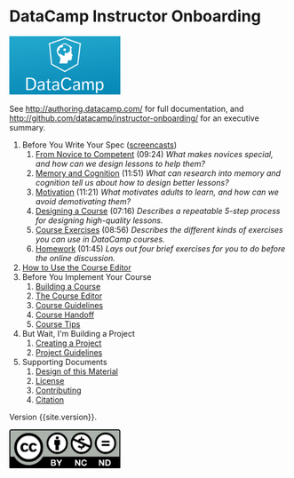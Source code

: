 ---
---
# DataCamp Instructor Onboarding

<a href="http://datacamp.com"><img src="img/datacamp.png" alt="DataCamp" width="200" /></a>

See <http://authoring.datacamp.com/> for full documentation,
and <http://github.com/datacamp/instructor-onboarding/> for an executive summary.

1.  Before You Write Your Spec ([screencasts](https://www.youtube.com/playlist?list=PLjgj6kdf_snbkYNV2Q0Xzkv-DH7bedJIr))
    1.  [From Novice to Competent](./novice.html) (09:24)
        *What makes novices special, and how can we design lessons to help them?*
    2.  [Memory and Cognition](./memory.html) (11:51)
        *What can research into memory and cognition tell us about how to design better lessons?*
    3.  [Motivation](./motivation.html) (11:21)
        *What motivates adults to learn, and how can we avoid demotivating them?*
    4.  [Designing a Course](./course-design.html) (07:16)
        *Describes a repeatable 5-step process for designing high-quality lessons.*
    5.  [Course Exercises](./course-exercises.html) (08:56)
        *Describes the different kinds of exercises you can use in DataCamp courses.*
    6.  [Homework](./spec-homework.html) (01:45)
        *Lays out four brief exercises for you to do before the online discussion.*
2.  [How to Use the Course Editor](./cd-screencasts.html)
3.  Before You Implement Your Course
    1.  [Building a Course](./course-build.html)
    2.  [The Course Editor](./course-editor.html)
    3.  [Course Guidelines](./course-guidelines.html)
    4.  [Course Handoff](./course-handoff.html)
    5.  [Course Tips](./course-tips.html)
4.  But Wait, I'm Building a Project
    1.  [Creating a Project](./project.html)
    2.  [Project Guidelines](./project-guidelines.html)
5.  Supporting Documents
    1.  [Design of this Material](./design.html)
    2.  [License](./license.html)
    3.  [Contributing](./contributing.html)
    4.  [Citation](./citation.html)

Version {{site.version}}.

<img src="img/cc-by-nc-nd.png" alt="CC-BY-NC-ND" width="200"/>
